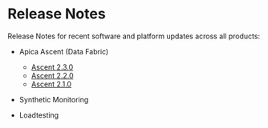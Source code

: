 # Release Notes

Release Notes for recent software and platform updates across all products:

*   Apica Ascent (Data Fabric)

    * [Ascent 2.3.0](https://app.gitbook.com/o/-LmzGjHypGkPBzYc0fF0/s/-LmzGprckLqwd5v6bs6m/\~/changes/1117/release-notes-1/ascent-2.3.0)
    * [Ascent 2.2.0](https://app.gitbook.com/o/-LmzGjHypGkPBzYc0fF0/s/-LmzGprckLqwd5v6bs6m/\~/changes/1117/release-notes-1/load-test)
    * [Ascent 2.1.0](https://app.gitbook.com/o/-LmzGjHypGkPBzYc0fF0/s/-LmzGprckLqwd5v6bs6m/\~/changes/1117/release-notes-1/ascent-2.1.0)


* Synthetic Monitoring
* Loadtesting
